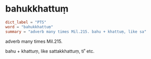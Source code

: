 # bahukkhattuṃ

``` toml
dict_label = "PTS"
word = "bahukkhattuṃ"
summary = "adverb many times Mil.215. bahu + khattuṃ, like sa"
```

adverb many times Mil.215.

bahu \+ khattuṃ, like sattakkhattuṃ, ti˚ etc.

